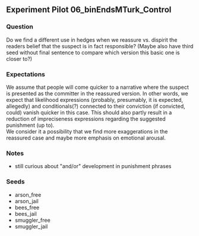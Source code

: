 ## Experiment Pilot 06\_binEndsMTurk\_Control

### Question
Do we find a different use in hedges when we reassure vs. dispirit the readers belief that the suspect is in fact responsible?
(Maybe also have third seed without final sentence to compare which version this basic one is closer to?)

### Expectations
We assume that people will come quicker to a narrative where the suspect is presented as the committer in the reassured version. In other words, we expect that likelihood expressions (probably, presumably, it is expected, allegedly) and conditionals(?) connected to their conviction (if convicted, could) vanish quicker in this case. This should also partly result in a reduction of impreciseness expressions regarding the suggested punishment (up to). <br>
We consider it a possibility that we find more exaggerations in the reassured case and maybe more emphasis on emotional arousal.

### Notes
- still curious about "and/or" development in punishment phrases

### Seeds
- arson_free
- arson_jail
- bees_free
- bees_jail
- smuggler_free
- smuggler_jail